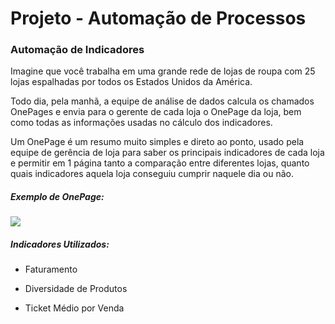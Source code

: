 # Projeto - Automação de Processos

### Automação de Indicadores

Imagine que você trabalha em uma grande rede de lojas de roupa com 25 lojas espalhadas por todos os Estados Unidos da América.

Todo dia, pela manhã, a equipe de análise de dados calcula os chamados OnePages e envia para o gerente de cada loja o OnePage da loja, bem como todas as informações usadas no cálculo dos indicadores.

Um OnePage é um resumo muito simples e direto ao ponto, usado pela equipe de gerência de loja para saber os principais indicadores de cada loja e permitir em 1 página tanto a comparação entre diferentes lojas, quanto quais indicadores aquela loja conseguiu cumprir naquele dia ou não.

##### Exemplo de OnePage:

![](![onepageexample](https://user-images.githubusercontent.com/109686508/216701084-40bb38b6-1a6d-4481-9af7-314487cc5a2f.png))

##### Indicadores Utilizados:

- Faturamento

- Diversidade de Produtos

- Ticket Médio por Venda

